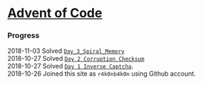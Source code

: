 # [Advent of Code](https://adventofcode.com/)
### Progress

2018-11-03 Solved [`Day_3_Spiral_Memory`](./Day_3_Spiral_Memory)  
2018-10-27 Solved [`Day 2 Corruption Checksum`](./Day_2_Corruption_Checksum)  
2018-10-27 Solved [`Day 1 Inverse Captcha`](./Day_1_Inverse_Captcha).  
2018-10-26 Joined this site as `r4k0nb4k0n` using Github account.
